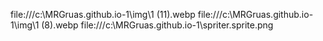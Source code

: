 file:///c:\MRGruas.github.io-1\img\1 (11).webp
file:///c:\MRGruas.github.io-1\img\1 (8).webp
file:///c:\MRGruas.github.io-1\spriter.sprite.png
